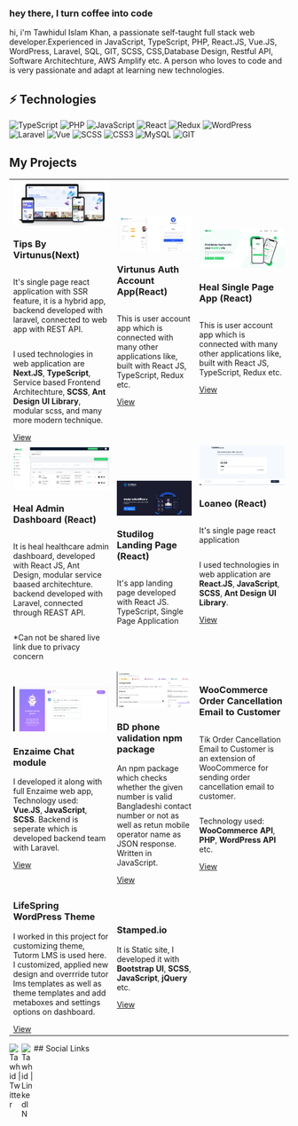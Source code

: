 ### hey there, I turn coffee into code

hi, i'm Tawhidul Islam Khan, a passionate self-taught full stack web developer.Experienced in JavaScript, TypeScript, PHP, React.JS, Vue.JS, WordPress, Laravel, SQL, GIT, SCSS, CSS,Database Design, Restful API, Software Architechture, AWS Amplify etc. A person who loves to code and is very passionate and adapt at learning new technologies.

<!--
  <img align="right" alt="GIF" src="https://github.com/abhisheknaiidu/abhisheknaiidu/blob/master/code.gif?raw=true" width="500" height="320" />
   -->

## ⚡ Technologies

![TypeScript](https://img.shields.io/badge/-TypeScript-black?style=flat-square&logo=typescript)
![PHP](https://img.shields.io/badge/-PHP-black?style=flat-square&logo=php)
![JavaScript](https://img.shields.io/badge/-JavaScript-black?style=flat-square&logo=javascript)
![React](https://img.shields.io/badge/-React-black?style=flat-square&logo=react)
![Redux](https://img.shields.io/badge/-Redux-purple?style=flat-square&logo=redux)
![WordPress](https://img.shields.io/badge/-WordPress-blue?style=flat-square&logo=wordpress)
![Laravel](https://img.shields.io/badge/-Laravel-black?style=flat-square&logo=laravel)
![Vue](https://img.shields.io/badge/-VueJS-green?style=flat-square&logo=vue)
![SCSS](https://img.shields.io/badge/-SCSS-black?style=flat-square&logo=sass)
![CSS3](https://img.shields.io/badge/-CSS3-1572B6?style=flat-square&logo=css3)
![MySQL](https://img.shields.io/badge/-MySQL-black?style=flat-square&logo=mysql)
![GIT](https://img.shields.io/badge/-GIT-black?style=flat-square&logo=git)

## My Projects

<table>
  <tbody>
    <tr>
      <td>
        <div style="display:flex; flex-direction: column;">
          <img src="./images/virtunus.png" alt="Tips by Virtunus" />
          <h3>Tips By Virtunus(Next)</h3>
          <p> It's single page react application with SSR feature, it is a hybrid app, backend developed with laravel, connected to web app with REST API. </p>
          <p>I used technologies in web application are <b>Next.JS</b>, <b>TypeScript</b>, Service based Frontend Architechture, <b>SCSS</b>, <b>Ant Design UI Library</b>, modular scss, and many more modern technique. </p>
          <a href="https://tips.virtunus.com/" target="_blank">View</a>
        </div>
      </td>
      <td>
        <div style="display:flex; flex-direction: column;">
          <img src="./images/auth.png" alt="Auth" />
          <h3>Virtunus Auth Account App(React)</h3>
          <p> This is user account app which is connected with many other applications like, built with React JS, TypeScript, Redux etc. </p>
          <a href="https://accounts.virtunus.com/" target="_blank">View</a>
        </div>
      </td>
      <td>
        <div style="display:flex; flex-direction: column;">
          <img src="./images/heal.png" alt="Heal" />
          <h3>Heal Single Page App (React)</h3>
          <p> This is user account app which is connected with many other applications like, built with React JS, TypeScript, Redux etc. </p>
          <a href="https://www.heal.xyz/" target="_blank">View</a>
        </div>
      </td>
    </tr>
    <tr>
      <td>
        <div style="display:flex; flex-direction: column;">
          <img src="./images/heal-admin.png" alt="Heal Admin" />
          <h3>Heal Admin Dashboard (React)</h3>
          <p>It is heal healthcare admin dashboard, developed with React JS, Ant Design, modular service baased architechture. backend developed with Laravel, connected through REAST API.</p>
          <p>*Can not be shared live link due to privacy concern</p>
        </div>
      </td>
      <td>
        <div style="display:flex; flex-direction: column;">
          <img src="./images/studilog.png" alt="Studilog" />
          <h3>Studilog Landing Page (React)</h3>
          <p>It's app landing page developed with React JS. TypeScript, Single Page Application</p>
        </div>
      </td>
       <td style="display:flex; flex-direction: column">
        <div style="display:flex; flex-direction: column;">
          <img src="./images/loaneo.png" alt="Loaneo" />
          <h3>Loaneo (React)</h3>
          <p> It's single page react application</p>
          <p>I used technologies in web application are <b>React.JS</b>, <b>JavaScript</b>, <b>SCSS</b>, <b>Ant Design UI Library</b>. </p>
          <a href="https://loaneo.co.uk/apply?productId=234&price=345">View</a>
        </div>
      </td>
    </tr>
    <tr>   
    <td>
          <img src="./images/enzaime.png" alt="Enzaime" />
        <h3>Enzaime Chat module</h3>
        <p>I developed it along with full Enzaime web app, Technology used: <b>Vue.JS</b>, <b>JavaScript</b>, <b>SCSS</b>. Backend is seperate which is developed backend team with Laravel. </p>
        <a href="https://enzaime.com/symptom-checker">View</a>
      </td>  
      <td>
          <img src="./images/bd-phone.png" alt="BD Phone" />
        <h3>BD phone validation npm package</h3>
        <p>An npm package which checks whether the given number is valid Bangladeshi contact number or not as well as retun mobile operator name as JSON response. Written in JavaScript.</p>
        <a href="https://www.npmjs.com/package/is-valid-bd-phone">View</a>
      </td>
      <td style="display:flex; flex-direction: column">
        <h3>WooCommerce Order Cancellation Email to Customer</h3>
        <p>Tik Order Cancellation Email to Customer is an extension of WooCommerce for sending order cancellation email to customer.</p>
        <p> Technology used: <b>WooCommerce API</b>, <b>PHP</b>, <b>WordPress API</b> etc. </p>
        <a href="https://wordpress.org/plugins/tik-order-cancellation-email-to-customer/">View</a>
      </td>
    </tr>
    <tr>      
      <td>
        <h3>LifeSpring WordPress Theme</h3>
        <p>I worked in this project for customizing theme, Tutorm LMS is used here. I customized, applied new design and overrride tutor lms templates as well as theme templates and add metaboxes and settings options on dashboard.</p>
        <a href="https://www.lifespringint.com/courses/">View</a>
      </td>
      <td>
        <h3>Stamped.io</h3>
        <p>It is Static site, I developed it with <b>Bootstrap UI</b>, <b>SCSS</b>, <b>JavaScript</b>, <b>jQuery</b> etc. </p>
        <a href="https://stamped.io/">View</a>
      </td>
    </tr>
  </tbody>
</table>
<!--END_SECTION:waka--> ## Social Links <a href="https://twitter.com/tawhiduldev">
  <img align="left" alt="Tawhid | Twitter" width="22px" src="https://raw.githubusercontent.com/peterthehan/peterthehan/master/assets/twitter.svg" />
</a>
<a href="https://www.linkedin.com/in/">
  <img align="left" alt="Tawhid | LinkedIN" width="22px" src="https://raw.githubusercontent.com/peterthehan/peterthehan/master/assets/linkedin.svg" />
</a>
